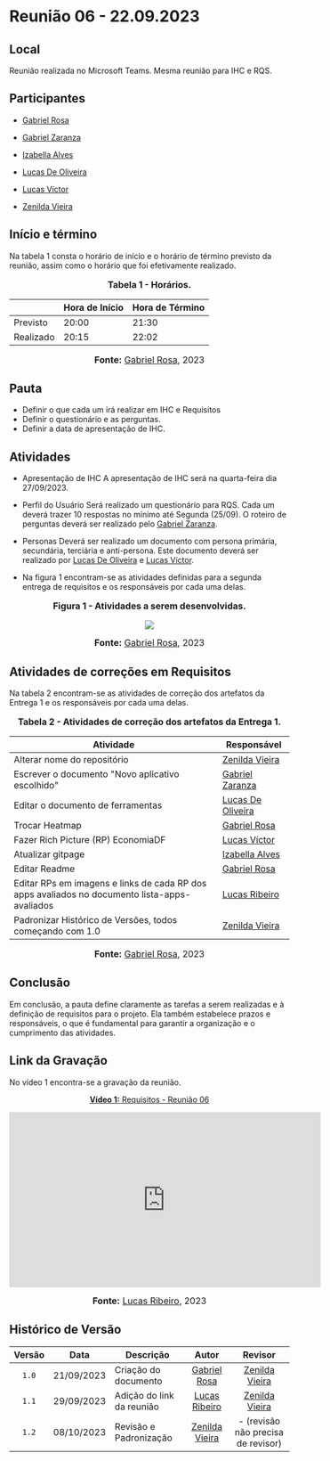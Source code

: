 # Reunião 06 - 22.09.2023

## Local

Reunião realizada no Microsoft Teams.
Mesma reunião para IHC e RQS.

## Participantes

* [Gabriel Rosa](https://github.com/gabrielrosa09)
* [Gabriel Zaranza](https://github.com/GZaranza)
* [Izabella Alves](https://github.com/izabellaalves)
* [Lucas De Oliveira](https://github.com/LucasOliveiraDiasMarquesFerreira)

* [Lucas Víctor](https://github.com/Lucas13032003)
* [Zenilda Vieira](https://github.com/zenildavieira)
  
## Início e término

Na tabela 1 consta o horário de início e o horário de término previsto da reunião, assim como o horário que foi efetivamente realizado.

<div align="center">
<font size="3"><p style="text-align: center"><b>Tabela 1 - Horários.</b></p></font>

<table>
  <thead>
    <tr>
      <th></th>
      <th>Hora de Início</th>
      <th>Hora de Término</th>
    </tr>
  </thead>
  <tbody>
    <tr>
      <td>Previsto</td>
      <td>20:00</td>
      <td>21:30</td>
    </tr>
    <tr>
      <td>Realizado</td>
      <td>20:15</td>
      <td>22:02</td>
    </tr>
  </tbody>
</table>

<font size="3"><p style="text-align: center"><b>Fonte:</b> <a href="https://github.com/gabrielrosa09">Gabriel Rosa</a>, 2023</p></font>
</div>

## Pauta

* Definir o que cada um irá realizar em IHC e Requisitos
* Definir o questionário e as perguntas.
* Definir a data de apresentação de IHC.

## Atividades

* Apresentação de IHC
A apresentação de IHC será na quarta-feira dia 27/09/2023.

* Perfil do Usuário
Será realizado um questionário para RQS. Cada um deverá trazer 10 respostas no mínimo até Segunda (25/09). O roteiro de perguntas deverá ser realizado pelo [Gabriel Zaranza](https://github.com/GZaranza).

* Personas
Deverá ser realizado um documento com persona primária, secundária, terciária e anti-persona. Este documento deverá ser realizado por [Lucas De Oliveira](https://github.com/LucasOliveiraDiasMarquesFerreira) e [Lucas Víctor](https://github.com/Lucas13032003).

* Na figura 1 encontram-se as atividades definidas para a segunda entrega de requisitos e os responsáveis por cada uma delas.

<div align="center">
<font size="3"><p style="text-align: center"><b>Figura 1 - Atividades a serem desenvolvidas.</b></p></font>

<img src="https://github.com/Requisitos-de-Software/2023.2-Economia-DF/blob/main/docs/imagens/atas/atribuicoes_ihc_req.png?raw=true">

<font size="3"><p style="text-align: center"><b>Fonte:</b> <a href="https://github.com/gabrielrosa09">Gabriel Rosa</a>, 2023</p></font>
</div>

## Atividades de correções em Requisitos

Na tabela 2 encontram-se as atividades de correção dos artefatos da Entrega 1 e os responsáveis por cada uma delas.

<div align="center">
<font size="3"><p style="text-align: center"><b>Tabela 2 - Atividades de correção dos artefatos da Entrega 1.</b></p></font>

<table>
  <thead>
    <tr>
      <th>Atividade</th>
      <th>Responsável</th>
    </tr>
  </thead>
  <tbody>
    <tr>
      <td>Alterar nome do repositório</td>
      <td><a href="https://github.com/zenildavieira">Zenilda Vieira</a></td>
    </tr>
    <tr>
      <td>Escrever o documento "Novo aplicativo escolhido"</td>
      <td><a href="https://github.com/GZaranza">Gabriel Zaranza</a></td>
    </tr>
    <tr>
      <td>Editar o documento de ferramentas</td>
      <td><a href="https://github.com/LucasOliveiraDiasMarquesFerreira">Lucas De Oliveira</a></td>
    </tr>
    <tr>
      <td>Trocar Heatmap</td>
      <td><a href="https://github.com/gabrielrosa09">Gabriel Rosa</a></td>
    </tr>
    <tr>
      <td>Fazer Rich Picture (RP) EconomiaDF</td>
      <td><a href="https://github.com/Lucas13032003">Lucas Víctor</a></td>
    </tr>
    <tr>
      <td>Atualizar gitpage</td>
      <td><a href="https://github.com/izabellaalves">Izabella Alves</a></td>
    </tr>
    <tr>
      <td>Editar Readme</td>
      <td><a href="https://github.com/gabrielrosa09">Gabriel Rosa</a></td>
    </tr>
    <tr>
      <td>Editar RPs em imagens e links de cada RP dos apps avaliados no documento lista-apps-avaliados</td>
      <td><a href="https://github.com/lucassouzs">Lucas Ribeiro</a></td>
    </tr>
    <tr>
      <td>Padronizar Histórico de Versões, todos começando com 1.0</td>
      <td><a href="https://github.com/zenildavieira">Zenilda Vieira</a></td>
    </tr>
  </tbody>
</table>

<font size="3"><p style="text-align: center"><b>Fonte:</b> <a href="https://github.com/gabrielrosa09">Gabriel Rosa</a>, 2023</p></font>
</div>

## Conclusão

Em conclusão, a pauta define claramente as tarefas a serem realizadas e à definição de requisitos para o projeto. Ela também estabelece prazos e responsáveis, o que é fundamental para garantir a organização e o cumprimento das atividades.

## Link da Gravação

No vídeo 1 encontra-se a gravação da reunião.

<div align="center">
<p style="text-align: center"><a href="https://youtu.be/4LBz7hHEZL8" target="blanket"><b>Vídeo 1:</b> Requisitos - Reunião 06</a></p>

<iframe width="560" height="315" src="https://www.youtube.com/embed/4LBz7hHEZL8" title="Apresentação 1" frameborder="0" allow="accelerometer; autoplay; clipboard-write; encrypted-media; gyroscope; picture-in-picture; web-share" allowfullscreen></iframe>

<font size="3"><p style="text-align: center"><b>Fonte:</b> <a href="https://github.com/lucassouzs">Lucas Ribeiro</a>, 2023</p></font>
</div >

## Histórico de Versão

| Versão | Data       | Descrição                 |                           Autor                            |                          Revisor                           |
| :----: | ---------- | ------------------------- | :--------------------------------------------------------: | :--------------------------------------------------------: |
| `1.0`  | 21/09/2023 | Criação do documento      | [Gabriel Rosa](https://github.com/gabrielrosa09)  | [Zenilda Vieira](https://github.com/zenildavieira) |
| `1.1`  | 29/09/2023 | Adição do link da reunião |  [Lucas Ribeiro](https://github.com/lucassouzs)   | [Zenilda Vieira](https://github.com/zenildavieira) |
| `1.2`  | 08/10/2023 | Revisão e Padronização    | [Zenilda Vieira](https://github.com/zenildavieira) |     - (revisão não precisa de revisor)           |
